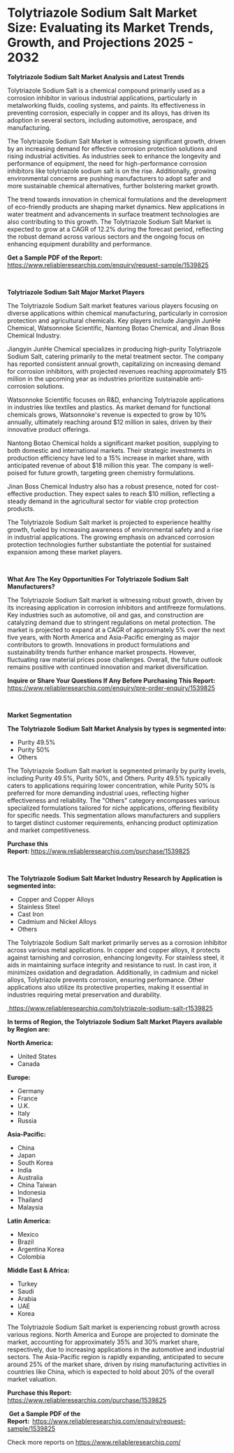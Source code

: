 <p><h1>Tolytriazole Sodium Salt Market Size: Evaluating its Market Trends, Growth, and Projections 2025 - 2032</h1></p><p><strong>Tolytriazole Sodium Salt Market Analysis and Latest Trends</strong></p>
<p><p>Tolytriazole Sodium Salt is a chemical compound primarily used as a corrosion inhibitor in various industrial applications, particularly in metalworking fluids, cooling systems, and paints. Its effectiveness in preventing corrosion, especially in copper and its alloys, has driven its adoption in several sectors, including automotive, aerospace, and manufacturing.</p><p>The Tolytriazole Sodium Salt Market is witnessing significant growth, driven by an increasing demand for effective corrosion protection solutions and rising industrial activities. As industries seek to enhance the longevity and performance of equipment, the need for high-performance corrosion inhibitors like tolytriazole sodium salt is on the rise. Additionally, growing environmental concerns are pushing manufacturers to adopt safer and more sustainable chemical alternatives, further bolstering market growth.</p><p>The trend towards innovation in chemical formulations and the development of eco-friendly products are shaping market dynamics. New applications in water treatment and advancements in surface treatment technologies are also contributing to this growth. The Tolytriazole Sodium Salt Market is expected to grow at a CAGR of 12.2% during the forecast period, reflecting the robust demand across various sectors and the ongoing focus on enhancing equipment durability and performance.</p></p>
<p><strong>Get a Sample PDF of the Report:&nbsp;</strong> <a href="https://www.reliableresearchiq.com/enquiry/request-sample/1539825?utm_campaign=2221&utm_medium=2&utm_source=Github&utm_content=ia&utm_term=30012025&utm_id=tolytriazole-sodium-salt">https://www.reliableresearchiq.com/enquiry/request-sample/1539825</a></p>
<p>&nbsp;</p>
<p><strong>Tolytriazole Sodium Salt Major Market Players</strong></p>
<p><p>The Tolytriazole Sodium Salt market features various players focusing on diverse applications within chemical manufacturing, particularly in corrosion protection and agricultural chemicals. Key players include Jiangyin JunHe Chemical, Watsonnoke Scientific, Nantong Botao Chemical, and Jinan Boss Chemical Industry.</p><p>Jiangyin JunHe Chemical specializes in producing high-purity Tolytriazole Sodium Salt, catering primarily to the metal treatment sector. The company has reported consistent annual growth, capitalizing on increasing demand for corrosion inhibitors, with projected revenues reaching approximately $15 million in the upcoming year as industries prioritize sustainable anti-corrosion solutions.</p><p>Watsonnoke Scientific focuses on R&D, enhancing Tolytriazole applications in industries like textiles and plastics. As market demand for functional chemicals grows, Watsonnoke's revenue is expected to grow by 10% annually, ultimately reaching around $12 million in sales, driven by their innovative product offerings.</p><p>Nantong Botao Chemical holds a significant market position, supplying to both domestic and international markets. Their strategic investments in production efficiency have led to a 15% increase in market share, with anticipated revenue of about $18 million this year. The company is well-poised for future growth, targeting green chemistry formulations.</p><p>Jinan Boss Chemical Industry also has a robust presence, noted for cost-effective production. They expect sales to reach $10 million, reflecting a steady demand in the agricultural sector for viable crop protection products.</p><p>The Tolytriazole Sodium Salt market is projected to experience healthy growth, fueled by increasing awareness of environmental safety and a rise in industrial applications. The growing emphasis on advanced corrosion protection technologies further substantiate the potential for sustained expansion among these market players.</p></p>
<p>&nbsp;</p>
<p><strong>What Are The Key Opportunities For Tolytriazole Sodium Salt Manufacturers?</strong></p>
<p><p>The Tolytriazole Sodium Salt market is witnessing robust growth, driven by its increasing application in corrosion inhibitors and antifreeze formulations. Key industries such as automotive, oil and gas, and construction are catalyzing demand due to stringent regulations on metal protection. The market is projected to expand at a CAGR of approximately 5% over the next five years, with North America and Asia-Pacific emerging as major contributors to growth. Innovations in product formulations and sustainability trends further enhance market prospects. However, fluctuating raw material prices pose challenges. Overall, the future outlook remains positive with continued innovation and market diversification.</p></p>
<p><strong>Inquire or Share Your Questions If Any Before Purchasing This Report:</strong> <a href="https://www.reliableresearchiq.com/enquiry/pre-order-enquiry/1539825?utm_campaign=2221&utm_medium=2&utm_source=Github&utm_content=ia&utm_term=30012025&utm_id=tolytriazole-sodium-salt">https://www.reliableresearchiq.com/enquiry/pre-order-enquiry/1539825</a></p>
<p>&nbsp;</p>
<p><strong>Market Segmentation</strong></p>
<p><strong>The Tolytriazole Sodium Salt Market Analysis by types is segmented into:</strong></p>
<p><ul><li>Purity 49.5%</li><li>Purity 50%</li><li>Others</li></ul></p>
<p><p>The Tolytriazole Sodium Salt market is segmented primarily by purity levels, including Purity 49.5%, Purity 50%, and Others. Purity 49.5% typically caters to applications requiring lower concentration, while Purity 50% is preferred for more demanding industrial uses, reflecting higher effectiveness and reliability. The "Others" category encompasses various specialized formulations tailored for niche applications, offering flexibility for specific needs. This segmentation allows manufacturers and suppliers to target distinct customer requirements, enhancing product optimization and market competitiveness.</p></p>
<p><strong>Purchase this Report:&nbsp;</strong><a href="https://www.reliableresearchiq.com/purchase/1539825?utm_campaign=2221&utm_medium=2&utm_source=Github&utm_content=ia&utm_term=30012025&utm_id=tolytriazole-sodium-salt">https://www.reliableresearchiq.com/purchase/1539825</a></p>
<p>&nbsp;</p>
<p><strong>The Tolytriazole Sodium Salt Market Industry Research by Application is segmented into:</strong></p>
<p><ul><li>Copper and Copper Alloys</li><li>Stainless Steel</li><li>Cast Iron</li><li>Cadmium and Nickel Alloys</li><li>Others</li></ul></p>
<p><p>The Tolytriazole Sodium Salt market primarily serves as a corrosion inhibitor across various metal applications. In copper and copper alloys, it protects against tarnishing and corrosion, enhancing longevity. For stainless steel, it aids in maintaining surface integrity and resistance to rust. In cast iron, it minimizes oxidation and degradation. Additionally, in cadmium and nickel alloys, Tolytriazole prevents corrosion, ensuring performance. Other applications also utilize its protective properties, making it essential in industries requiring metal preservation and durability.</p></p>
<p><a href="https://www.reliableresearchiq.com/tolytriazole-sodium-salt-r1539825?utm_campaign=2221&utm_medium=2&utm_source=Github&utm_content=ia&utm_term=30012025&utm_id=tolytriazole-sodium-salt">&nbsp;https://www.reliableresearchiq.com/tolytriazole-sodium-salt-r1539825</a></p>
<p><strong>In terms of Region, the Tolytriazole Sodium Salt Market Players available by Region are:</strong></p>
<p>
    <p> <strong> North America: </strong>
        <ul>
            <li>United States</li>
            <li>Canada</li>
        </ul>
        </p> 
    <p> <strong> Europe: </strong>
        <ul>
            <li>Germany</li>
            <li>France</li>
            <li>U.K.</li>
            <li>Italy</li>
            <li>Russia</li>
        </ul>
        </p> 
    <p> <strong> Asia-Pacific: </strong>
        <ul>
            <li>China</li>
            <li>Japan</li>
            <li>South Korea</li>
            <li>India</li>
            <li>Australia</li>
            <li>China Taiwan</li>
            <li>Indonesia</li>
            <li>Thailand</li>
            <li>Malaysia</li>
        </ul>
        </p> 
    <p> <strong> Latin America: </strong>
        <ul>
            <li>Mexico</li>
            <li>Brazil</li>
            <li>Argentina Korea</li>
            <li>Colombia</li>
        </ul>
        </p> 
    <p> <strong> Middle East & Africa: </strong>
        <ul>
            <li>Turkey</li>
            <li>Saudi</li>
            <li>Arabia</li>
            <li>UAE</li>
            <li>Korea</li>
        </ul>
    </p>
    </p>
<p><p>The Tolytriazole Sodium Salt market is experiencing robust growth across various regions. North America and Europe are projected to dominate the market, accounting for approximately 35% and 30% market share, respectively, due to increasing applications in the automotive and industrial sectors. The Asia-Pacific region is rapidly expanding, anticipated to secure around 25% of the market share, driven by rising manufacturing activities in countries like China, which is expected to hold about 20% of the overall market valuation.</p></p>
<p><strong>Purchase this Report: </strong><a href="https://www.reliableresearchiq.com/purchase/1539825?utm_campaign=2221&utm_medium=2&utm_source=Github&utm_content=ia&utm_term=30012025&utm_id=tolytriazole-sodium-salt">https://www.reliableresearchiq.com/purchase/1539825</a></p>
<p>&nbsp;<strong>Get a Sample PDF of the Report:&nbsp;&nbsp;</strong><a href="https://www.reliableresearchiq.com/enquiry/request-sample/1539825?utm_campaign=2221&utm_medium=2&utm_source=Github&utm_content=ia&utm_term=30012025&utm_id=tolytriazole-sodium-salt">https://www.reliableresearchiq.com/enquiry/request-sample/1539825</a></p>
<p><strong></strong></p>
<p>Check more reports on <a href="https://www.reliableresearchiq.com/?utm_campaign=2221&utm_medium=2&utm_source=Github&utm_content=ia&utm_term=30012025&utm_id=tolytriazole-sodium-salt">https://www.reliableresearchiq.com/</a></p>